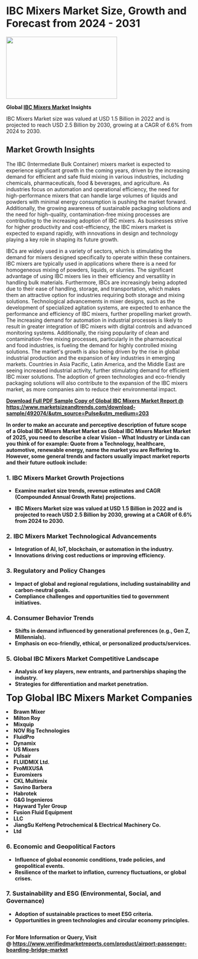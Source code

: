 <H1>IBC Mixers Market Size, Growth and Forecast from 2024 - 2031</H1><img class="aligncenter size-medium wp-image-584254" src="https://thirdeyenews.in/wp-content/uploads/2024/09/Global-Market-Research-300x168.jpeg" alt="" width="300" height="168" /><p><strong>Global&nbsp;<a href="https://www.marketsizeandtrends.com/download-sample/492074/&amp;utm_source=Pulse&amp;utm_medium=203">IBC Mixers Market</a> Insights</strong></p><p>IBC Mixers Market size was valued at USD 1.5 Billion in 2022 and is projected to reach USD 2.5 Billion by 2030, growing at a CAGR of 6.6% from 2024 to 2030.</p><p><h2>Market Growth Insights</h2> <p>The IBC (Intermediate Bulk Container) mixers market is expected to experience significant growth in the coming years, driven by the increasing demand for efficient and safe fluid mixing in various industries, including chemicals, pharmaceuticals, food & beverages, and agriculture. As industries focus on automation and operational efficiency, the need for high-performance mixers that can handle large volumes of liquids and powders with minimal energy consumption is pushing the market forward. Additionally, the growing awareness of sustainable packaging solutions and the need for high-quality, contamination-free mixing processes are contributing to the increasing adoption of IBC mixers. As businesses strive for higher productivity and cost-efficiency, the IBC mixers market is expected to expand rapidly, with innovations in design and technology playing a key role in shaping its future growth.</p> <p><strong><a href="#"></a></strong></p> <p>IBCs are widely used in a variety of sectors, which is stimulating the demand for mixers designed specifically to operate within these containers. IBC mixers are typically used in applications where there is a need for homogeneous mixing of powders, liquids, or slurries. The significant advantage of using IBC mixers lies in their efficiency and versatility in handling bulk materials. Furthermore, IBCs are increasingly being adopted due to their ease of handling, storage, and transportation, which makes them an attractive option for industries requiring both storage and mixing solutions. Technological advancements in mixer designs, such as the development of specialized agitation systems, are expected to enhance the performance and efficiency of IBC mixers, further propelling market growth. The increasing demand for automation in industrial processes is likely to result in greater integration of IBC mixers with digital controls and advanced monitoring systems. Additionally, the rising popularity of clean and contamination-free mixing processes, particularly in the pharmaceutical and food industries, is fueling the demand for highly controlled mixing solutions. The market's growth is also being driven by the rise in global industrial production and the expansion of key industries in emerging markets. Countries in Asia Pacific, Latin America, and the Middle East are seeing increased industrial activity, further stimulating demand for efficient IBC mixer solutions. The adoption of green technologies and eco-friendly packaging solutions will also contribute to the expansion of the IBC mixers market, as more companies aim to reduce their environmental impact.</p> <p><strong><a href="#"></p><p><span class=""><strong>Download Full PDF Sample Copy of Global IBC Mixers Market Report</strong> @ <a href="https://www.marketsizeandtrends.com/download-sample/492074/&amp;utm_source=Pulse&amp;utm_medium=203" target="_blank">https://www.marketsizeandtrends.com/download-sample/492074/&amp;utm_source=Pulse&amp;utm_medium=203</a></span></p><p>In order to make an accurate and perceptive description of future scope of a Global&nbsp;IBC Mixers Market Market as Global&nbsp;IBC Mixers Market Market of 2025, you need to describe a clear Vision &ndash; What Industry or Linda can you think of for example: Quote from a Technology, healthcare, automotive, renewable energy, name the market you are Reffering to. However, some general trends and factors usually impact market reports and their future outlook include:</p><h3>1.&nbsp;<strong>IBC Mixers Market Growth Projections</strong></h3><ul><li>Examine market size trends, revenue estimates and CAGR (Compounded Annual Growth Rate) projections.</li><li><p>IBC Mixers Market size was valued at USD 1.5 Billion in 2022 and is projected to reach USD 2.5 Billion by 2030, growing at a CAGR of 6.6% from 2024 to 2030.</p></li></ul><h3>2.&nbsp;<strong>IBC Mixers Market Technological Advancements</strong></h3><ul><li>Integration of AI, IoT, blockchain, or automation in the industry.</li><li>Innovations driving cost reductions or improving efficiency.</li></ul><h3>3.&nbsp;<strong>Regulatory and Policy Changes</strong></h3><ul><li>Impact of global and regional regulations, including sustainability and carbon-neutral goals.</li><li>Compliance challenges and opportunities tied to government initiatives.</li></ul><h3>4.&nbsp;<strong>Consumer Behavior Trends</strong></h3><ul><li>Shifts in demand influenced by generational preferences (e.g., Gen Z, Millennials).</li><li>Emphasis on eco-friendly, ethical, or personalized products/services.</li></ul><h3>5.&nbsp;<strong>Global IBC Mixers Market Competitive Landscape</strong></h3><ul><li>Analysis of key players, new entrants, and partnerships shaping the industry.</li><li>Strategies for differentiation and market penetration.</li></ul><p data-pm-slice="1 1 []"><span style="color: inherit; font-family: inherit; font-size: 25px;">Top Global IBC Mixers Market Companies</span></p><div class="" data-test-id=""><p><li>Brawn Mixer</li><li> Milton Roy</li><li> Mixquip</li><li> NOV Rig Technologies</li><li> FluidPro</li><li> Dynamix</li><li> US Mixers</li><li> Pulsair</li><li> FLUIDMIX Ltd.</li><li> ProMIXUSA</li><li> Euromixers</li><li> CKL Multimix</li><li> Savino Barbera</li><li> Habrotek</li><li> G&G Ingenieros</li><li> Hayward Tyler Group</li><li> Fusion Fluid Equipment</li><li> LLC</li><li> JiangSu KeHeng Petrochemical & Electrical Machinery Co.</li><li> Ltd</li></p></div><h3>6.&nbsp;<strong>Economic and Geopolitical Factors</strong></h3><ul><li>Influence of global economic conditions, trade policies, and geopolitical events.</li><li>Resilience of the market to inflation, currency fluctuations, or global crises.</li></ul><h3>7.&nbsp;<strong>Sustainability and ESG (Environmental, Social, and Governance)</strong></h3><ul><li>Adoption of sustainable practices to meet ESG criteria.</li><li>Opportunities in green technologies and circular economy principles.</li></ul><h2><strong style="font-size: 14px;">For More Information or Query, Visit @&nbsp;</strong><a style="background-color: #ffffff; font-size: 14px;" href="https://www.marketsizeandtrends.com/report/ibc-mixers-market/" target="_blank">https://www.verifiedmarketreports.com/product/airport-passenger-boarding-bridge-market</a></h2>
